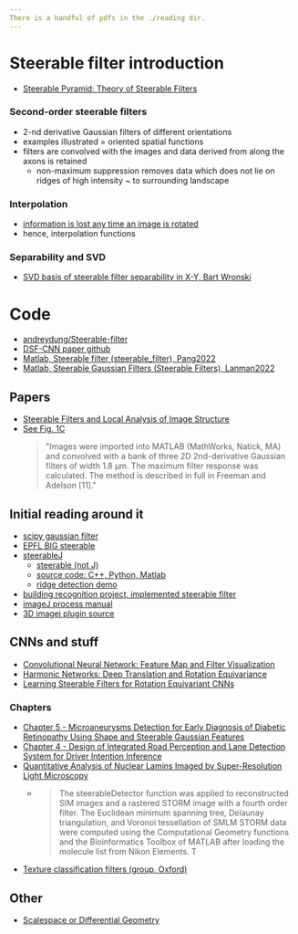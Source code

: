 ```yaml
--- 
There is a handful of pdfs in the ./reading dir. 
--- 
```


# Steerable filter introduction

- [Steerable Pyramid: Theory of Steerable Filters](https://rafat.github.io/sites/wavebook/advanced/steer.html)

### Second-order steerable filters

- 2-nd derivative Gaussian filters of different orientations
- examples illustrated = oriented spatial functions 
- filters are convolved with the images and data derived from along the axons is retained 
    - non-maximum suppression removes data which does not lie on ridges of high intensity ~ to surrounding landscape 

### Interpolation 

- [information is lost any time an image is rotated](https://www.cambridgeincolour.com/tutorials/image-interpolation.htm)
- hence, interpolation functions

### Separability and SVD
- [SVD basis of steerable filter separability in X-Y, Bart Wronski](https://bartwronski.com/2020/02/03/separate-your-filters-svd-and-low-rank-approximation-of-image-filters/)

# Code 

- [andreydung/Steerable-filter](https://github.com/andreydung/Steerable-filter/blob/master/perceptual/filterbank.py)
- [DSF-CNN paper github](https://github.com/simongraham/dsf-cnn)
- [Matlab, Steerable filter (steerable_filter), Pang2022](https://uk.mathworks.com/matlabcentral/fileexchange/44956-steerable-filter)
- [Matlab, Steerable Gaussian Filters (Steerable Filters), Lanman2022](https://uk.mathworks.com/matlabcentral/fileexchange/9645-steerable-gaussian-filters)


## Papers 

- [Steerable Filters and Local Analysis of Image Structure](https://apps.dtic.mil/sti/pdfs/ADA605046.pdf)
- [See Fig. 1C](https://www.ncbi.nlm.nih.gov/pmc/articles/PMC3579723/)
    > "Images were imported into MATLAB (MathWorks, Natick, MA) and convolved with a bank of three 2D 2nd-derivative Gaussian filters of width 1.8 μm. The maximum filter response was calculated. The method is described in full in Freeman and Adelson [11]."

## Initial reading around it 

- [scipy gaussian filter](https://docs.scipy.org/doc/scipy/reference/generated/scipy.signal.convolve2d.html)
- [EPFL BIG steerable](http://bigwww.epfl.ch/demo/steerable/download.html)
- [steerableJ](https://biii.eu/steerablej)
    - [steerable (not J)](image.pngimage.pnghttp://bigwww.epfl.ch/demo/steerable/)
    - [source code: C++, Python, Matlab](https://github.com/francois-a/steerable/blob/master/src/steerableDetector.h)
    - [ridge detection demo](http://bigwww.epfl.ch/demo/steerable/ridge.html)
- [building recognition project, implemented steerable filter](https://github.com/mitchdull/sfbr)
- [imageJ process manual](https://imagej.nih.gov/ij/docs/guide/146-29.html)
- [3D imagej plugin source](https://github.com/pam66/steerable3D/blob/master/src/main/java/eu/marbilab/imagej/Steerable3D_.java)


## CNNs and stuff

- [Convolutional Neural Network: Feature Map and Filter Visualization](https://towardsdatascience.com/convolutional-neural-network-feature-map-and-filter-visualization-f75012a5a49c)
- [Harmonic Networks: Deep Translation and Rotation Equivariance](https://arxiv.org/abs/1612.04642)
- [Learning Steerable Filters for Rotation Equivariant CNNs](https://openaccess.thecvf.com/content_cvpr_2018/papers/Weiler_Learning_Steerable_Filters_CVPR_2018_paper.pdf)



### Chapters 

- [Chapter 5 - Microaneurysms Detection for Early Diagnosis of Diabetic Retinopathy Using Shape and Steerable Gaussian Features](https://www.sciencedirect.com/science/article/pii/B9780128169483000052)
- [Chapter 4 - Design of Integrated Road Perception and Lane Detection System for Driver Intention Inference](https://www.sciencedirect.com/science/article/pii/B978012819113200004X)
- [Quantitative Analysis of Nuclear Lamins Imaged by Super-Resolution Light Microscopy](https://www.ncbi.nlm.nih.gov/pmc/articles/PMC6524165/)
    - > The steerableDetector function was applied to reconstructed SIM images and a rastered STORM image with a fourth order filter. The Euclidean minimum spanning tree, Delaunay triangulation, and Voronoi tessellation of SMLM STORM data were computed using the Computational Geometry functions and the Bioinformatics Toolbox of MATLAB after loading the molecule list from Nikon Elements. T
- [Texture classification filters (group, Oxford)](https://www.robots.ox.ac.uk/~vgg/research/texclass/filters.html)

## Other

- [Scalespace or Differential Geometry](https://www.vanosta.be/scalespace.htm)


